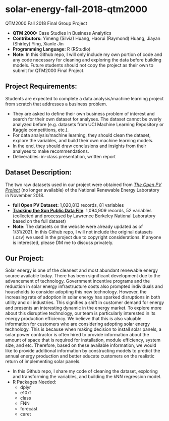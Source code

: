 # solar-energy-fall-2018-qtm2000
QTM2000 Fall 2018 Final Group Project
- **QTM 2000:** Case Studies in Business Analytics
- **Contributors:** Yimeng (Silvia) Huang, Haorui (Raymond) Huang, Jiayan (Shirley) Ying, Xianle Jin
- **Programming Language:** R (RStudio)
- **Note:** In this Github repo, I will only include my own portion of code and any code necessary for cleaning and exploring the data before building models. Future students should not copy the project as their own to submit for QTM2000 Final Project.


## Project Requirements:
Students are expected to complete a data analysis/machine learning project from scratch that addresses a business problem.
- They are asked to define their own business problem of interest and search for their own dataset for analyses. The dataset cannot be overly analyzed before (e.g. datasets from UCI Machine Learning Repository or Kaggle competitions, etc.).
- For data analysis/machine learning, they should clean the dataset, explore the variables, and build their own machine learning models.
- In the end, they should draw conclusions and insights from their analyses to make recommendations.
- Deliverables: in-class presentation, written report


## Dataset Description:
The two raw datasets used in our project were obtained from [*The Open PV Project*](https://www.nrel.gov/pv/open-pv-project.html) (no longer available) of the National Renewable Energy Laboratory in November 2018.
- **full Open PV Dataset:** 1,020,813 records, 81 variables
- [**Tracking the Sun Public Data File**](https://emp.lbl.gov/tracking-the-sun): 1,094,909 records, 52 variables (collected and processed by Lawrence Berkeley National Laboratory based on the full dataset)
- **Note:** The datasets on the website were already updated as of 1/31/2021. In this Github repo, I will not include the original datasets (.csv) we used in the project due to copyright considerations. If anyone is interested, please DM me to discuss privately.


## Our Project:
Solar energy is one of the cleanest and most abundant renewable energy source available today. There has been significant development due to the advancement of technology. Government incentive programs and the reduction in solar energy infrastructure costs also prompted individuals and households to consider adopting this new technology. However, the increasing rate of adoption in solar energy has sparked disruptions in both utility and oil industries. This signifies a shift in customer demand for energy and presents an interesting dynamic in the energy market. To explore more about this disruptive technology, our team is particularly interested in its energy production efficiency. We believe that this is also valuable information for customers who are considering adopting solar energy technology. This is because when making decision to install solar panels, a solar power contractor is often hired to provide information about the amount of space that is required for installation, module efficiency, system size, and etc. Therefore, based on these available information, we would like to provide additional information by constructing models to predict the annual energy production and better educate customers on the realistic return of implementing solar panels.
- In this Github repo, I share my code of cleaning the dataset, exploring and transforming the variables, and building the kNN regression model.
- R Packages Needed:
  - dplyr
  - e1071
  - class
  - FNN
  - forecast
  - caret
